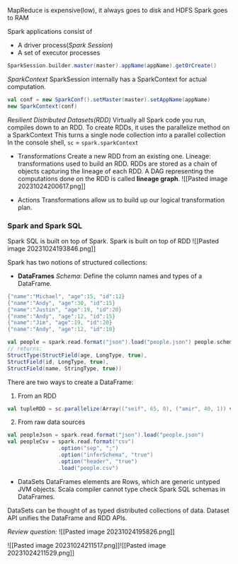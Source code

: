 MapReduce is expensive(low), it always goes to disk and HDFS
Spark goes to RAM

Spark applications consist of 
- A driver process(*Spark Session*)
- A set of executor processes
```scala
SparkSession.builder.master(master).appName(appName).getOrCreate()
```

*SparkContext*
SparkSession internally has a SparkContext for actual computation.
```scala
val conf = new SparkConf().setMaster(master).setAppName(appName) 
new SparkContext(conf)
```

*Resilient Distributed Datasets(RDD)*
Virtually all Spark code you run, compiles down to an RDD.
To create RDDs, it uses the parallelize method on a SparkContext
This turns a single node collection into a parallel collection
In the console shell, `sc` = `spark.sparkContext`

- Transformations
Create a new RDD from an existing one.
Lineage: transformations used to build an RDD.
RDDs are stored as a chain of objects capturing the lineage of each RDD.
A DAG representing the computations done on the RDD is called **lineage graph**.
![[Pasted image 20231024200617.png]]


- Actions
Transformations allow us to build up our logical transformation plan.


### Spark and Spark SQL
Spark SQL is built on top of Spark. Spark is built on top of RDD
![[Pasted image 20231024193846.png]]

Spark has two notions of structured collections:
- **DataFrames**
*Schema*: Define the column names and types of a DataFrame.
```scala
{"name":"Michael", "age":15, "id":12} 
{"name":"Andy", "age":30, "id":15} 
{"name":"Justin", "age":19, "id":20} 
{"name":"Andy", "age":12, "id":15} 
{"name":"Jim", "age":19, "id":20} 
{"name":"Andy", "age":12, "id":10}
```

```scala
val people = spark.read.format("json").load("people.json") people.schema 
// returns: 
StructType(StructField(age, LongType, true), 
StructField(id, LongType, true), 
StructField(name, StringType, true))
```

There are two ways to create a DataFrame:
1. From an RDD
```scala
val tupleRDD = sc.parallelize(Array(("seif", 65, 0), ("amir", 40, 1)) val tupleDF = tupleRDD.toDF("name", "age", "id")
```
2. From raw data sources
```scala
val peopleJson = spark.read.format("json").load("people.json") 
val peopleCsv = spark.read.format("csv") 
				.option("sep", ";") 
				.option("inferSchema", "true") 
				.option("header", "true") 
				.load("people.csv")
```


- DataSets
DataFrames elements are Rows, which are generic untyped JVM objects.
Scala compiler cannot type check Spark SQL schemas in DataFrames.

DataSets can be thought of as typed distributed collections of data.
Dataset API unifies the DataFrame and RDD APls.

*Review question:*
![[Pasted image 20231024195826.png]]

![[Pasted image 20231024211517.png]]![[Pasted image 20231024211529.png]]
